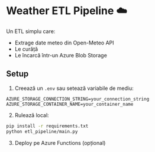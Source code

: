 
# Weather ETL Pipeline ☁️

Un ETL simplu care:

- Extrage date meteo din Open-Meteo API
- Le curăță
- Le încarcă într-un Azure Blob Storage

## Setup

1. Creează un `.env` sau setează variabile de mediu:

```
AZURE_STORAGE_CONNECTION_STRING=your_connection_string
AZURE_STORAGE_CONTAINER_NAME=your_container_name
```

2. Rulează local:
```bash
pip install -r requirements.txt
python etl_pipeline/main.py
```

3. Deploy pe Azure Functions (opțional)
